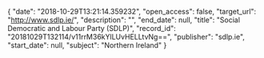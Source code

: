 {
  "date": "2018-10-29T13:21:14.359232", 
  "open_access": false, 
  "target_url": "http://www.sdlp.ie/", 
  "description": "", 
  "end_date": null, 
  "title": "Social Democratic and Labour Party (SDLP)", 
  "record_id": "20181029T132114/v11rrM36kYlLUvHELLtvNg==", 
  "publisher": "sdlp.ie", 
  "start_date": null, 
  "subject": "Northern Ireland"
}

